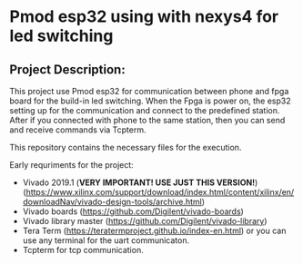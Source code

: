 # Pmod esp32 using with nexys4 for led switching

## Project Description:

This project use Pmod esp32 for communication between phone and fpga board for the build-in led switching. 
When the Fpga is power on, the esp32 setting up for the communication and connect to the predefined station.
After if you connected with phone to the same station, then you can send and receive commands via Tcpterm.

This repository contains the necessary files for the execution.

Early requriments for the project:

- Vivado 2019.1 (**VERY IMPORTANT! USE JUST THIS VERSION!**) (https://www.xilinx.com/support/download/index.html/content/xilinx/en/downloadNav/vivado-design-tools/archive.html)
- Vivado boards (https://github.com/Digilent/vivado-boards)
- Vivado library master (https://github.com/Digilent/vivado-library)
- Tera Term (https://teratermproject.github.io/index-en.html) or you can use any terminal for the uart communicaton.
- Tcpterm for tcp communication.
